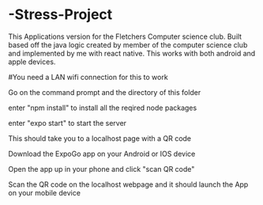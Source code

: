 # -Stress-Project
This Applications version for the Fletchers Computer science club. Built based off the java logic created by member of the computer science club and implemented by me with react native. This works with both android and apple devices.


#You need a LAN wifi connection for this to work

Go on the command prompt and the directory of this folder

enter "npm install" to install all the reqired node packages

enter "expo start" to start the server

This should take you to a localhost page with a QR code

Download the ExpoGo app on your Android or IOS device

Open the app up in your phone and click "scan QR code"

Scan the QR code on the localhost webpage and it should launch the App on your mobile device

